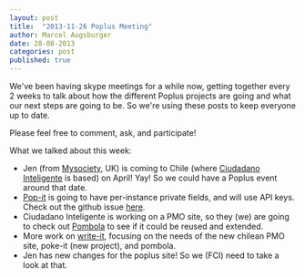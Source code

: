 ```yaml
---
layout: post
title:  "2013-11-26 Poplus Meeting"
author: Marcel Augsburger
date: 28-08-2013
categories: post
published: true
---
```


We've been having skype meetings for a while now, getting together every 2 weeks to talk about how the different Poplus projects are going and what our next steps are going to be. So we're using these posts to keep everyone up to date.

Please feel free to comment, ask, and participate!

What we talked about this week:

+ Jen (from [Mysociety][mysociety], UK) is coming to Chile (where [Ciudadano Inteligente][fci] is based) on April! Yay! So we could have a Poplus event around that date.
+ [Pop-it][pop-it] is going to have per-instance private fields, and will use API keys. Check out the github issue [here][issue].
+ Ciudadano Inteligente is working on a PMO site, so they (we) are going to check out [Pombola][pombola] to see if it could be reused and extended.
+ More work on [write-it][write-it], focusing on the needs of the new chilean PMO site, poke-it (new project), and pombola.
+ Jen has new changes for the poplus site! So we (FCI) need to take a look at that.

[mysociety]: http://mysociety.org
[pombola]: https://github.com/mysociety/pombola
[fci]: http://ciudadanointeligente.org
[write-it]: http://poplus.org/posts/writeit/
[pop-it]: http://poplus.org/posts/popit/
[issue]: https://github.com/mysociety/popit/issues/256#issuecomment-29220540
